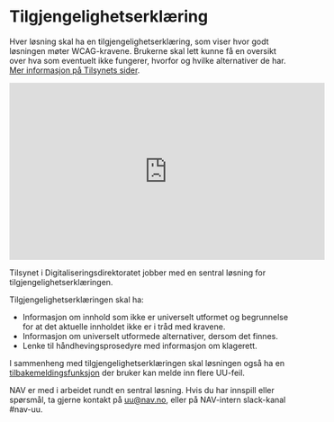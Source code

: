 # Tilgjengelighetserklæring

Hver løsning skal ha en tilgjengelighetserklæring, som viser hvor godt løsningen møter WCAG-kravene. Brukerne skal lett kunne få en oversikt over hva som eventuelt ikke fungerer, hvorfor og hvilke alternativer de har. [Mer informasjon på Tilsynets sider](https://www.uutilsynet.no/webdirektivet-wad/tilgjengelegheitserklaering/260).

<iframe width="560" height="315" src="https://www.youtube.com/embed/Qz8MxUovp9I" title="Tilsynets video om tilgjengeighetserklæring" frameborder="0" allow="accelerometer; autoplay; encrypted-media; gyroscope; picture-in-picture" allowfullscreen></iframe>

Tilsynet i Digitaliseringsdirektoratet jobber med en sentral løsning for tilgjengelighetserklæringen.

Tilgjengelighetserklæringen skal ha:
- Informasjon om innhold som ikke er universelt utformet og begrunnelse for at det aktuelle innholdet ikke er i tråd med kravene.
- Informasjon om universelt utformede alternativer, dersom det finnes.
- Lenke til håndhevingsprosedyre med informasjon om klagerett.

I sammenheng med tilgjengelighetserklæringen skal løsningen også ha en [tilbakemeldingsfunksjon](/hva-gjelder/tilbakemeldingsfunksjon.md) der bruker kan melde inn flere UU-feil.

NAV er med i arbeidet rundt en sentral løsning. Hvis du har innspill eller spørsmål, ta gjerne kontakt på uu@nav.no, eller på NAV-intern slack-kanal #nav-uu.
